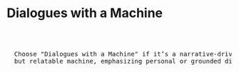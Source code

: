 # Dialogues with a Machine
<pre>

  
  
  Choose "Dialogues with a Machine" if it’s a narrative-driven work about a specific 
  but relatable machine, emphasizing personal or grounded dialogues.

                                                                  - Machine
  
</pre>
